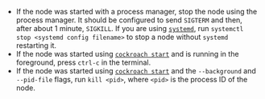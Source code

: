 <ul>
	<li>If the node was started with a process manager, stop the node using the process manager. It should be configured to send <code>SIGTERM</code> and then, after about 1 minute, <code>SIGKILL</code>. If you are using <code><a href="https://www.freedesktop.org/wiki/Software/systemd/" target="_blank">systemd</a></code>, run <code>systemctl stop &lt;systemd config filename&gt;</code> to stop a node without <code>systemd</code> restarting it.</li>
	<li>If the node was started using <a href="cockroach-start.html"><code>cockroach start</code></a> and is running in the foreground, press <code>ctrl-c</code> in the terminal.</li>
	<li>If the node was started using <a href="cockroach-start.html"><code>cockroach start</code></a> and the <code>--background</code> and <code>--pid-file</code> flags, run <code>kill &lt;pid&gt;</code>, where <code>&lt;pid&gt;</code> is the process ID of the node.</li>
</ul>